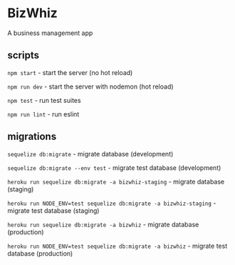 # BizWhiz

A business management app

## scripts

`npm start` - start the server (no hot reload)

`npm run dev` - start the server with nodemon (hot reload)

`npm test` - run test suites

`npm run lint` - run eslint

## migrations

`sequelize db:migrate` - migrate database (development)

`sequelize db:migrate --env test` - migrate test database (development)

`heroku run sequelize db:migrate -a bizwhiz-staging` - migrate database (staging)

`heroku run NODE_ENV=test sequelize db:migrate -a bizwhiz-staging` - migrate test database (staging)

`heroku run sequelize db:migrate -a bizwhiz` - migrate database (production)

`heroku run NODE_ENV=test sequelize db:migrate -a bizwhiz` - migrate test database (production)
